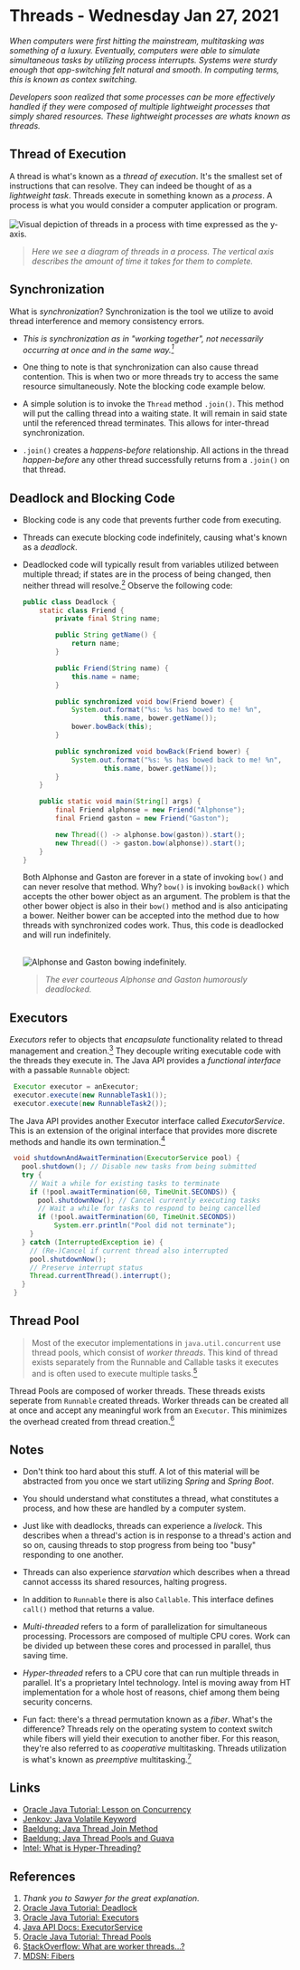 # Threads -  Wednesday Jan 27, 2021

_When computers were first hitting the mainstream, multitasking was something of a luxury. Eventually, computers were able to simulate simultaneous tasks by utilizing process interrupts. Systems were sturdy enough that app-switching felt natural and smooth. In computing terms, this is known as contex switching._

_Developers soon realized that some processes can be more effectively handled if they were composed of multiple lightweight processes that simply shared resources. These lightweight processes are whats known as threads._

## Thread of Execution

A thread is what's known as a _thread of execution_. It's the smallest set of instructions that can resolve. They can indeed be thought of as a _lightweight task_. Threads execute in something known as a _process_. A process is what you would consider a computer application or program.
<br></br>
  ![Visual depiction of threads in a process with time expressed as the y-axis.](process.png)
  > _Here we see a diagram of threads in a process. The vertical axis describes the amount of time it takes for them to complete._

## Synchronization

What is _synchronization_? Synchronization is the tool we utilize to avoid thread interference and memory consistency errors.

- _This is synchronization as in "working together", not necessarily occurring at once and in the same way.[<sup>1</sup>](#ereferences)_


- One thing to note is that synchronization can also cause thread contention. This is when two or more threads try to access the same resource simultaneously. Note the blocking code example below.
  

- A simple solution is to invoke the `Thread` method `.join()`. This method will put the calling thread into a waiting state. It will remain in said state until the referenced thread terminates. This allows for inter-thread synchronization.


- `.join()` creates a _happens-before_ relationship. All actions in the thread _happen-before_ any other thread successfully returns from a `.join()` on that thread.

## Deadlock and Blocking Code

- Blocking code is any code that prevents further code from executing.


- Threads can execute blocking code indefinitely, causing what's known as a _deadlock_.


- Deadlocked code will typically result from variables utilized between multiple thread; if states are in the process of being changed, then neither thread will resolve.[<sup>2</sup>](#references) Observe the following code:

    ```java
    public class Deadlock {
        static class Friend {
            private final String name;
    
            public String getName() {
                return name;
            }
    
            public Friend(String name) {
                this.name = name;
            }
    
            public synchronized void bow(Friend bower) {
                System.out.format("%s: %s has bowed to me! %n",
                        this.name, bower.getName());
                bower.bowBack(this);
            }
    
            public synchronized void bowBack(Friend bower) {
                System.out.format("%s: %s has bowed back to me! %n",
                        this.name, bower.getName());
            }
        }
    
        public static void main(String[] args) {
            final Friend alphonse = new Friend("Alphonse");
            final Friend gaston = new Friend("Gaston");
    
            new Thread(() -> alphonse.bow(gaston)).start();
            new Thread(() -> gaston.bow(alphonse)).start();
        }
    }
    ```

  Both Alphonse and Gaston are forever in a state of invoking `bow()` and can never resolve that method. Why? `bow()` is invoking `bowBack()` which accepts the other bower object as an argument. The problem is that the other bower object is also in their `bow()` method and is also anticipating a bower. Neither bower can be accepted into the method due to how threads with synchronized codes work. Thus, this code is deadlocked and will run indefinitely.
<br></br>
  

  ![Alphonse and Gaston bowing indefinitely.](./bowing.jpg)
  > _The ever courteous Alphonse and Gaston humorously deadlocked._

## Executors

_Executors_ refer to objects that _encapsulate_ functionality related to thread management and creation.[<sup>3<sup>](#references) They decouple writing executable code with the threads they execute in. The Java API provides a _functional interface_ with a passable  `Runnable` object:

```java
 Executor executor = anExecutor;
 executor.execute(new RunnableTask1());
 executor.execute(new RunnableTask2());
 ```

The Java API provides another Executor interface called _ExecutorService_. This is an extension of the original interface that provides more discrete methods and handle its own termination.[<sup>4</sup>](#references) 

```java
 void shutdownAndAwaitTermination(ExecutorService pool) {
   pool.shutdown(); // Disable new tasks from being submitted
   try {
     // Wait a while for existing tasks to terminate
     if (!pool.awaitTermination(60, TimeUnit.SECONDS)) {
       pool.shutdownNow(); // Cancel currently executing tasks
       // Wait a while for tasks to respond to being cancelled
       if (!pool.awaitTermination(60, TimeUnit.SECONDS))
           System.err.println("Pool did not terminate");
     }
   } catch (InterruptedException ie) {
     // (Re-)Cancel if current thread also interrupted
     pool.shutdownNow();
     // Preserve interrupt status
     Thread.currentThread().interrupt();
   }
 }
```
## Thread Pool

>Most of the executor implementations in `java.util.concurrent` use thread pools, which consist of _worker threads_. This kind of thread exists separately from the Runnable and Callable tasks it executes and is often used to execute multiple tasks.[<sup>5<sup>](https://docs.oracle.com/javase/tutorial/essential/concurrency/pools.html)

Thread Pools are composed of worker threads. These threads exists seperate from `Runnable` created threads. Worker threads can be created all at once and accept any meaningful work from an `Executor`. This minimizes the overhead created from thread creation.[<sup>6</sup>](#references)

## Notes

- Don't think too hard about this stuff. A lot of this material will be abstracted from you once we start utilizing _Spring_ and _Spring Boot_.
  

- You should understand what constitutes a thread, what constitutes a process, and how these are handled by a computer system. 


- Just like with deadlocks, threads can experience a _livelock_. This describes when a thread's action is in response to a thread's action and so on, causing threads to stop progress from being too "busy" responding to one another.
  

- Threads can also experience _starvation_ which describes when a thread cannot accesss its shared resources, halting progress.



- In addition to `Runnable` there is also `Callable`. This interface defines `call()` method that returns a value.


- _Multi-threaded_ refers to a form of parallelization for simultaneous processing. Processors are composed of multiple CPU cores. Work can be divided up between these cores and processed in parallel, thus saving time. 


- _Hyper-threaded_ refers to a CPU core that can run multiple threads in parallel. It's a proprietary Intel technology. Intel is moving away from HT implementation for a whole host of reasons, chief among them being security concerns. 


- Fun fact: there's a thread permutation known as a _fiber_. What's the difference? Threads rely on the operating system to context switch while fibers will yield their execution to another fiber. For this reason, they're also referred to as _cooperative_ multitasking. Threads utilization is what's known as _preemptive_ multitasking.[<sup>7</sup>](#references)

## Links

- [Oracle Java Tutorial: Lesson on Concurrency](https://docs.oracle.com/javase/tutorial/essential/concurrency/index.html)
- [Jenkov: Java Volatile Keyword](http://tutorials.jenkov.com/java-concurrency/volatile.html)
- [Baeldung: Java Thread Join Method](https://www.baeldung.com/java-thread-join)
- [Baeldung: Java Thread Pools and Guava](https://www.baeldung.com/thread-pool-java-and-guava)
- [Intel: What is Hyper-Threading?](https://www.intel.com/content/www/us/en/gaming/resources/hyper-threading.html)

## References

1. _Thank you to Sawyer for the great explanation._ 
2. [Oracle Java Tutorial: Deadlock](https://docs.oracle.com/javase/tutorial/essential/concurrency/deadlock.html)
3. [Oracle Java Tutorial: Executors](https://docs.oracle.com/javase/tutorial/essential/concurrency/executors.html)
4. [Java API Docs: ExecutorService](https://docs.oracle.com/javase/8/docs/api/java/util/concurrent/ExecutorService.html)
5. [Oracle Java Tutorial: Thread Pools](https://docs.oracle.com/javase/tutorial/essential/concurrency/pools.html)
6. [StackOverflow: What are worker threads...?](https://stackoverflow.com/questions/13235312/what-are-worker-threads-and-what-is-their-role-in-the-reactor-pattern#:~:text=Worker%20threads%20are%20normal%20threads,a%20thread%2Dpool%20using%20Executors.)
7. [MDSN: Fibers](https://docs.microsoft.com/en-us/windows/win32/procthread/fibers?redirectedfrom=MSDN)
